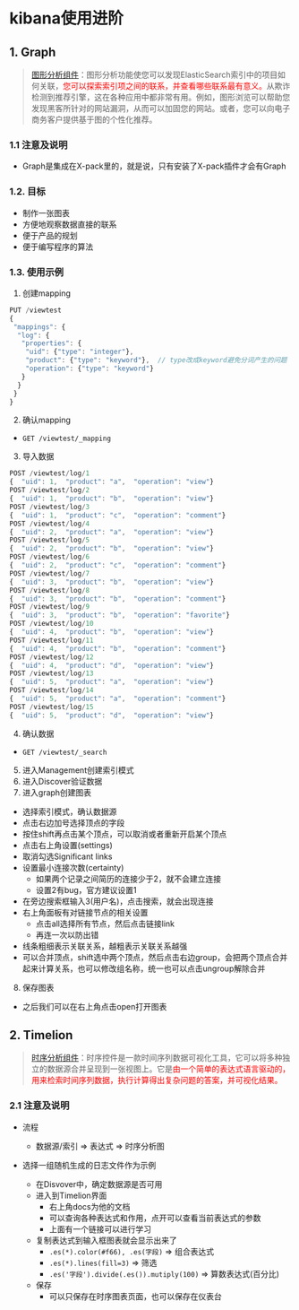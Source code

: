 # kibana使用进阶
<ClientOnly>
  <Valine></Valine>
</ClientOnly>

## 1. Graph
> [图形分析组件](https://www.elastic.co/guide/en/kibana/7.11/xpack-graph.html)：图形分析功能使您可以发现ElasticSearch索引中的项目如何关联，<font color="#f00">您可以探索索引项之间的联系，并查看哪些联系最有意义。</font>从欺诈检测到推荐引擎，这在各种应用中都非常有用。例如，图形浏览可以帮助您发现黑客所针对的网站漏洞，从而可以加固您的网站。或者，您可以向电子商务客户提供基于图的个性化推荐。

### 1.1 注意及说明
- Graph是集成在X-pack里的，就是说，只有安装了X-pack插件才会有Graph

### 1.2. 目标
- 制作一张图表
- 方便地观察数据直接的联系
- 便于产品的规划
- 便于编写程序的算法

### 1.3. 使用示例
1. 创建mapping
```js
PUT /viewtest
{
 "mappings": {
  "log": {
   "properties": {
	"uid": {"type": "integer"},
    "product": {"type": "keyword"},  // type改成keyword避免分词产生的问题
    "operation": {"type": "keyword"}
   }
  }
 }
}
```
2. 确认mapping
  - `GET /viewtest/_mapping`
3. 导入数据
```js
POST /viewtest/log/1
{  "uid": 1,  "product": "a",  "operation": "view"}
POST /viewtest/log/2
{  "uid": 1,  "product": "b",  "operation": "view"}
POST /viewtest/log/3
{  "uid": 1,  "product": "c",  "operation": "comment"}
POST /viewtest/log/4
{  "uid": 2,  "product": "a",  "operation": "view"}
POST /viewtest/log/5
{  "uid": 2,  "product": "b",  "operation": "view"}
POST /viewtest/log/6
{  "uid": 2,  "product": "c",  "operation": "comment"}
POST /viewtest/log/7
{  "uid": 3,  "product": "b",  "operation": "view"}
POST /viewtest/log/8
{  "uid": 3,  "product": "b",  "operation": "comment"}
POST /viewtest/log/9
{  "uid": 3,  "product": "b",  "operation": "favorite"}
POST /viewtest/log/10
{  "uid": 4,  "product": "b",  "operation": "view"}
POST /viewtest/log/11
{  "uid": 4,  "product": "b",  "operation": "comment"}
POST /viewtest/log/12
{  "uid": 4,  "product": "d",  "operation": "view"}
POST /viewtest/log/13
{  "uid": 5,  "product": "a",  "operation": "view"}
POST /viewtest/log/14
{  "uid": 5,  "product": "a",  "operation": "comment"}
POST /viewtest/log/15
{  "uid": 5,  "product": "d",  "operation": "view"}
```
4. 确认数据
  - `GET /viewtest/_search`
5. 进入Management创建索引模式
6. 进入Discover验证数据
7. 进入graph创建图表
  - 选择索引模式，确认数据源
  - 点击右边加号选择顶点的字段
  - 按住shift再点击某个顶点，可以取消或者重新开启某个顶点
  - 点击右上角设置(settings)
  - 取消勾选Significant links
  - 设置最小连接次数(certainty)
    - 如果两个记录之间简历的连接少于2，就不会建立连接
    - 设置2有bug，官方建议设置1
  - 在旁边搜索框输入3(用户名)，点击搜索，就会出现连接
  - 右上角面板有对链接节点的相关设置
    - 点击all选择所有节点，然后点击链接link
    - 再连一次以防出错
  - 线条粗细表示关联关系，越粗表示关联关系越强
  - 可以合并顶点，shift选中两个顶点，然后点击右边group，会把两个顶点合并起来计算关系，也可以修改组名称，统一也可以点击ungroup解除合并
8. 保存图表
  - 之后我们可以在右上角点击open打开图表

## 2. Timelion
> [时序分析组件](https://www.elastic.co/guide/cn/kibana/current/timelion.html)：时序控件是一款时间序列数据可视化工具，它可以将多种独立的数据源合并呈现到一张视图上。它是<font color="#f00">由一个简单的表达式语言驱动的，用来检索时间序列数据，执行计算得出复杂问题的答案，并可视化结果。</font>

### 2.1 注意及说明
- 流程
  - 数据源/索引 => 表达式 => 时序分析图

- 选择一组随机生成的日志文件作为示例
  - 在Disvover中，确定数据源是否可用
  - 进入到Timelion界面
    - 右上角docs为他的文档
    - 可以查询各种表达式和作用，点开可以查看当前表达式的参数
    - 上面有一个链接可以进行学习
  - 复制表达式到输入框图表就会显示出来了
    - `.es(*).color(#f66), .es(字段)` => 组合表达式
    - `.es(*).lines(fill=3)` => 筛选
    - `.es('字段').divide(.es()).mutiply(100)` => 算数表达式(百分比)
  - 保存
    - 可以只保存在时序图表页面，也可以保存在仪表台
